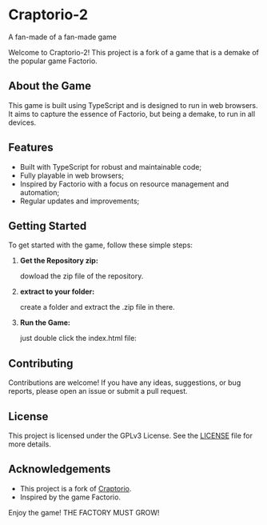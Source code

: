 # Craptorio-2
A fan-made of a fan-made game

Welcome to Craptorio-2! This project is a fork of a game that is a demake of the popular game Factorio.

## About the Game

This game is built using TypeScript and is designed to run in web browsers. It aims to capture the essence of Factorio, but being a demake, to run in all devices.

## Features

- Built with TypeScript for robust and maintainable code;
- Fully playable in web browsers;
- Inspired by Factorio with a focus on resource management and automation;
- Regular updates and improvements;

## Getting Started

To get started with the game, follow these simple steps:

1. **Get the Repository zip:**

   dowload the zip file of the repository.

3. **extract to your folder:**

    create a folder and extract the .zip file in there.

4. **Run the Game:**

    just double click the index.html file:

## Contributing

Contributions are welcome! If you have any ideas, suggestions, or bug reports, please open an issue or submit a pull request.

## License

This project is licensed under the GPLv3 License. See the [LICENSE](LICENSE) file for more details.

## Acknowledgements

- This project is a fork of [Craptorio](https://github.com/archaicvirus/Craptorio).
- Inspired by the game Factorio.








Enjoy the game!
THE FACTORY MUST GROW!
